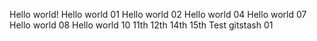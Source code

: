 Hello world!
Hello world 01
Hello world 02
Hello world 04
Hello world 07
Hello world 08
Hello world 10
11th
12th
14th
15th
Test gitstash 01
